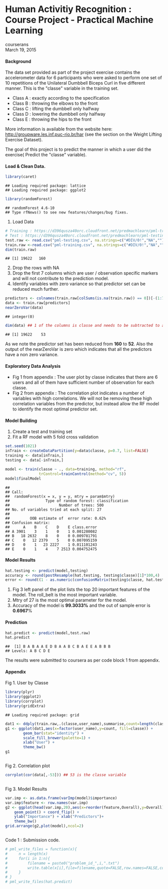 # Human Activitiy Recognition : Course Project - Practical Machine Learning
courserans  
March 19, 2015  

#### Background

The data set provided as part of the project exercise contains the accelerometer data for 6 participants who were asked to perform one set of 10 repetitions of the Unilateral Dumbbell Biceps Curl in five different manner. This is the "classe" variable in the training set.

- Class A : exactly according to the specification 
- Class B : throwing the elbows to the front
- Class C : lifting the dumbbell only halfway 
- Class D : lowering the dumbbell only halfway
- Class E : throwing the hips to the front

More information is available from the website here: http://groupware.les.inf.puc-rio.br/har (see the section on the Weight Lifting Exercise Dataset).

The goal of this project is to predict the manner in which a user did the exercise( Predict the "classe" variable). 

#### Load & Clean Data.


```r
library(caret)
```

```
## Loading required package: lattice
## Loading required package: ggplot2
```

```r
library(randomForest)
```

```
## randomForest 4.6-10
## Type rfNews() to see new features/changes/bug fixes.
```

1. Load Data


```r
# Training : https://d396qusza40orc.cloudfront.net/predmachlearn/pml-training.csv 
# Test : https://d396qusza40orc.cloudfront.net/predmachlearn/pml-testing.csv
test.raw <- read.csv("pml-testing.csv", na.strings=c("#DIV/0!","NA",""))
train.raw <-read.csv("pml-training.csv", na.strings=c("#DIV/0!","NA",""))
dim(train.raw)
```

```
## [1] 19622   160
```

2. Drop the rows with NA
3. Drop the first 7 columns which are user / observation specific markers and will not contribute to the prediction model.
4. Identify variables with zero variance so that predictor set can be reduced much further.

```r
predictors <- colnames(train.raw[colSums(is.na(train.raw)) == 0])[-(1:7)]
data <- train.raw[predictors]
nearZeroVar(data)
```

```
## integer(0)
```

```r
dim(data) ## 1 of the columns is classe and needs to be subtracted to arrive at the predictors.
```

```
## [1] 19622    53
```
As we note the predictor set has been reduced from **160** to **52**. Also the output of the nearZeroVar is zero which indicates that all the predictors have a non zero variance.

#### Exploratory Data Analysis

- Fig 1 from appendix : The user plot by classe indicates that there are 6 users and all of them have sufficient number of observation for each classe. 
- Fig 2 from appendix : The correlation plot indicates a number of variables with high correlations. We will not be removing these high correlation variables from the predictor, but instead allow the RF model to identify the most optimal predictor set.


#### Model Building
1. Create a test and training set
2. Fit a RF model with 5 fold cross validation

```r
set.seed(1021)
inTrain <- createDataPartition(y=data$classe, p=0.7, list=FALSE)
training <- data[inTrain,]
testing <- data[-inTrain,]

model <- train(classe ~ ., data=training, method="rf",
               trControl=trainControl(method="cv", 5))
model$finalModel
```

```
## 
## Call:
##  randomForest(x = x, y = y, mtry = param$mtry) 
##                Type of random forest: classification
##                      Number of trees: 500
## No. of variables tried at each split: 27
## 
##         OOB estimate of  error rate: 0.62%
## Confusion matrix:
##      A    B    C    D    E class.error
## A 3901    3    1    0    1 0.001280082
## B   18 2632    8    0    0 0.009781791
## C    0   12 2379    5    0 0.007095159
## D    0    1   23 2227    1 0.011101243
## E    0    1    4    7 2513 0.004752475
```

#### Model Results

```r
hat.testing <- predict(model,testing)
accuracy <- round(postResample(hat.testing, testing$classe)[1]*100,4)
error <- round((1 - as.numeric(confusionMatrix(testing$classe, hat.testing)$overall[1]))*100,4)
```
1. Fig 3 left panel of the plot lists the top 20 important features of the model. The roll_belt is the most important variable.
2. Mtry of 27 is the most optimal parameter for the model.
3. Accuracy of the model is **99.3033%** and the out of sample error is **0.6967**%

#### Prediction


```r
hat.predict <- predict(model,test.raw)
hat.predict
```

```
##  [1] B A B A A E D B A A B C B A E E A B B B
## Levels: A B C D E
```
The results were submitted to coursera as per code block 1 from appendix.

#### Appendix

Fig 1. User by Classe


```r
library(plyr)
library(ggplot2)
library(corrplot)
library(gridExtra)
```

```
## Loading required package: grid
```

```r
dat1 <- ddply(train.raw,.(classe,user_name),summarise,count=length(classe))
g1 <- ggplot(dat1,aes(x=factor(user_name),y=count, fill=classe)) + 
        geom_bar(stat="identity") + 
        scale_fill_brewer(palette=1) +
        xlab("User") + 
        theme_bw()
g1
```

<img src="project_files/figure-html/unnamed-chunk-7-1.png" title="" alt="" style="display: block; margin: auto;" />

Fig 2. Correlation plot


```r
corrplot(cor(data[,-53])) ## 53 is the classe variable
```

<img src="project_files/figure-html/unnamed-chunk-8-1.png" title="" alt="" style="display: block; margin: auto;" />

Fig 3. Model Results


```r
var.imp <- as.data.frame(varImp(model)$importance)
var.imp$feature <- row.names(var.imp)
g2 <- ggplot(head(var.imp,20),aes(x=reorder(feature,Overall),y=Overall)) + 
    geom_point() + coord_flip() + 
    ylab("Importance") + xlab("Predictors")+
    theme_bw()
grid.arrange(g2,plot(model),ncol=2)
```

<img src="project_files/figure-html/unnamed-chunk-9-1.png" title="" alt="" style="display: block; margin: auto;" />

Code 1 : Submission code.

```r
# pml_write_files = function(x){
#     n = length(x)
#     for(i in 1:n){
#         filename = paste0("problem_id_",i,".txt")
#         write.table(x[i],file=filename,quote=FALSE,row.names=FALSE,col.names=FALSE)
#     }
# }
# pml_write_files(hat.predict)
```
